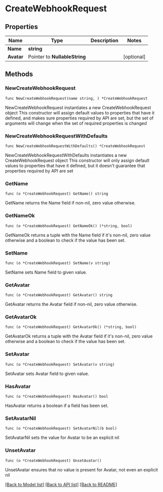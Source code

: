 # CreateWebhookRequest

## Properties

Name | Type | Description | Notes
------------ | ------------- | ------------- | -------------
**Name** | **string** |  | 
**Avatar** | Pointer to **NullableString** |  | [optional] 

## Methods

### NewCreateWebhookRequest

`func NewCreateWebhookRequest(name string, ) *CreateWebhookRequest`

NewCreateWebhookRequest instantiates a new CreateWebhookRequest object
This constructor will assign default values to properties that have it defined,
and makes sure properties required by API are set, but the set of arguments
will change when the set of required properties is changed

### NewCreateWebhookRequestWithDefaults

`func NewCreateWebhookRequestWithDefaults() *CreateWebhookRequest`

NewCreateWebhookRequestWithDefaults instantiates a new CreateWebhookRequest object
This constructor will only assign default values to properties that have it defined,
but it doesn't guarantee that properties required by API are set

### GetName

`func (o *CreateWebhookRequest) GetName() string`

GetName returns the Name field if non-nil, zero value otherwise.

### GetNameOk

`func (o *CreateWebhookRequest) GetNameOk() (*string, bool)`

GetNameOk returns a tuple with the Name field if it's non-nil, zero value otherwise
and a boolean to check if the value has been set.

### SetName

`func (o *CreateWebhookRequest) SetName(v string)`

SetName sets Name field to given value.


### GetAvatar

`func (o *CreateWebhookRequest) GetAvatar() string`

GetAvatar returns the Avatar field if non-nil, zero value otherwise.

### GetAvatarOk

`func (o *CreateWebhookRequest) GetAvatarOk() (*string, bool)`

GetAvatarOk returns a tuple with the Avatar field if it's non-nil, zero value otherwise
and a boolean to check if the value has been set.

### SetAvatar

`func (o *CreateWebhookRequest) SetAvatar(v string)`

SetAvatar sets Avatar field to given value.

### HasAvatar

`func (o *CreateWebhookRequest) HasAvatar() bool`

HasAvatar returns a boolean if a field has been set.

### SetAvatarNil

`func (o *CreateWebhookRequest) SetAvatarNil(b bool)`

 SetAvatarNil sets the value for Avatar to be an explicit nil

### UnsetAvatar
`func (o *CreateWebhookRequest) UnsetAvatar()`

UnsetAvatar ensures that no value is present for Avatar, not even an explicit nil

[[Back to Model list]](../README.md#documentation-for-models) [[Back to API list]](../README.md#documentation-for-api-endpoints) [[Back to README]](../README.md)


